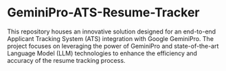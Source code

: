 # GeminiPro-ATS-Resume-Tracker
This repository houses an innovative solution designed for an end-to-end Applicant Tracking System (ATS) integration with Google GeminiPro. The project focuses on leveraging the power of GeminiPro and state-of-the-art Language Model (LLM) technologies to enhance the efficiency and accuracy of the resume tracking process.
